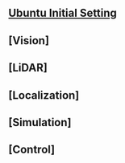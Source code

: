 ## [Ubuntu Initial Setting](https://blu-y.github.io/carvis/ubuntu_setting)

## [Vision]

## [LiDAR]

## [Localization]

## [Simulation]

## [Control]
